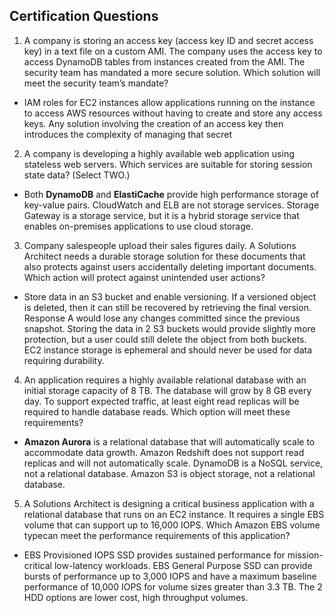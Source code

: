 ## Certification Questions

1. A company is storing an access key (access key ID and secret access key) in a text file on a custom AMI. The company uses the access key to access DynamoDB tables from instances created from the AMI. The security team has mandated a more secure solution. 
Which solution will meet the security team’s mandate? 

* IAM roles for EC2 instances allow applications running on the instance to access AWS resources without having to create and store any access keys. Any solution involving the creation of an access key then introduces the complexity of managing that secret
  
2.  A company is developing a highly available web application using stateless web servers. Which services are suitable for storing session state data? (Select TWO.) 
 
* Both **DynamoDB** and **ElastiCache** provide high performance storage of key-value pairs. CloudWatch and ELB are not storage services. Storage Gateway is a storage service, but it is a hybrid storage service that enables on-premises applications to use cloud storage.
 
3. Company salespeople upload their sales figures daily. A Solutions Architect needs a durable storage solution for these documents that also protects against users accidentally deleting important documents.  
   Which action will protect against unintended user actions?  

* Store data in an S3 bucket and enable versioning. If a versioned object is deleted, then it can still be recovered by retrieving the final version. Response A would lose any changes committed since the previous snapshot. Storing the data in 2 S3 buckets would provide slightly more protection, but a user could still delete the object from both buckets. EC2 instance storage is ephemeral and should never be used for data requiring durability. 
   
4. An application requires a highly available relational database with an initial storage capacity of 8 TB. The database will grow by 8 GB every day. To support expected traffic, at least eight read replicas will be required to handle database reads. 
   Which option will meet these requirements? 
   
* **Amazon Aurora** is a relational database that will automatically scale to accommodate data growth. Amazon Redshift does not support read replicas and will not automatically scale. DynamoDB is a NoSQL service, not a relational database. Amazon S3 is object storage, not a relational database.

5. A Solutions Architect is designing a critical business application with a relational database that runs on an EC2 instance. It requires a single EBS volume that can support up to 16,000 IOPS. Which Amazon EBS volume typecan meet the performance requirements of this application?

* EBS Provisioned IOPS SSD provides sustained performance for mission-critical low-latency workloads. EBS General Purpose SSD can provide bursts of performance up to 3,000 IOPS and have a maximum baseline performance of 10,000 IOPS for volume sizes greater than 3.3 TB. The 2 HDD options are lower cost, high throughput volumes.
